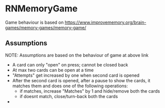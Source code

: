 # RNMemoryGame

Game behaviour is based on https://www.improvememory.org/brain-games/memory-games/memory-game/

## Assumptions

NOTE: Assumptions are based on the behaviour of game at above link

- A card can only "open" on press; cannot be closed back
- At max two cards can be open at a time
- "Attempts" get increased by one when second card is opened
- After the second card is opened, after a pause to show the cards, it matches them and does one of the following operations:
  - if matches, increase "Matches" by 1 and hide/remove both the cards
  - if doesnt match, close/turn-back both the cards
-
